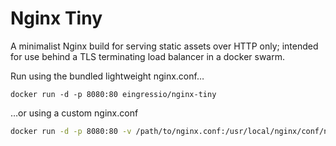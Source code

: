 # Nginx Tiny

A minimalist Nginx build for serving static assets over HTTP only; intended for use behind a TLS terminating load balancer in a docker swarm.

Run using the bundled lightweight nginx.conf…

```shell
docker run -d -p 8080:80 eingressio/nginx-tiny
```

…or using a custom nginx.conf

```sh
docker run -d -p 8080:80 -v /path/to/nginx.conf:/usr/local/nginx/conf/nginx.conf eingressio/nginx-tiny
```
